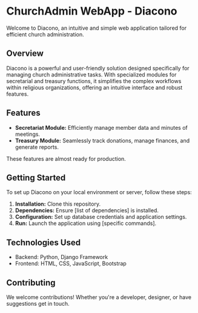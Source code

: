 # ChurchAdmin WebApp - Diacono

Welcome to Diacono, an intuitive and simple web application tailored for efficient church administration.

## Overview

Diacono is a powerful and user-friendly solution designed specifically for managing church administrative tasks. With specialized modules for secretarial and treasury functions, it simplifies the complex workflows within religious organizations, offering an intuitive interface and robust features.

## Features

- **Secretariat Module:** Efficiently manage member data and minutes of meetings.
- **Treasury Module:** Seamlessly track donations, manage finances, and generate reports.

These features are almost ready for production.

## Getting Started

To set up Diacono on your local environment or server, follow these steps:

1. **Installation:** Clone this repository.
2. **Dependencies:** Ensure [list of dependencies] is installed.
3. **Configuration:** Set up database credentials and application settings.
4. **Run:** Launch the application using [specific commands].

## Technologies Used

- Backend: Python, Django Framework
- Frontend: HTML, CSS, JavaScript, Bootstrap

## Contributing

We welcome contributions! Whether you're a developer, designer, or have suggestions get in touch.